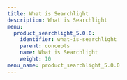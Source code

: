 ```yaml
---
title: What is Searchlight
description: What is Searchlight
menu:
  product_searchlight_5.0.0:
    identifier: what-is-searchlight
    parent: concepts
    name: What is Searchlight
    weight: 10
menu_name: product_searchlight_5.0.0
---
```

